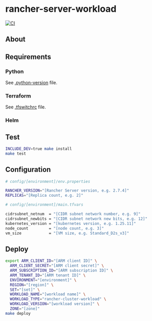 # rancher-server-workload

[![CI](https://github.com/frontierdigital/rancher-server-workload/actions/workflows/ci.yml/badge.svg)](https://github.com/frontierdigital/rancher-server-workload/actions/workflows/ci.yml)

## About

## Requirements
### Python
See [.python-version](.python-version) file.

### Terraform
See [.tfswitchrc](.tfswitchrc) file.

### Helm


## Test
```sh
INCLUDE_DEV=true make install
make test
```

## Configuration
```sh
# config/[environment]/env.properties

RANCHER_VERSION="[Rancher Server version, e.g. 2.7.4]"
REPLICAS="[Replica count, e.g. 2]"
```
```sh
# config/[environment]/main.tfvars

cidrsubnet_netnum  = "[CIDR subnet network number, e.g. 9]"
cidrsubnet_newbits = "[CIDR subnet network new bits, e.g. 12]"
kubernetes_version = "[kubernetes version, e.g. 1.25.11]"
node_count         = "[node count, e.g. 3]"
vm_size            = "[VM size, e.g. Standard_D2s_v3]"
```

## Deploy
```sh
export ARM_CLIENT_ID="[ARM client ID]" \
  ARM_CLIENT_SECRET="[ARM client secret]" \
  ARM_SUBSCRIPTION_ID="[ARM subscription ID]" \
  ARM_TENANT_ID="[ARM tenant ID]" \
  ENVIRONMENT="[environment]" \
  REGION="[region]" \
  SET="[set]" \
  WORKLOAD_NAME="[workload name]" \
  WORKLOAD_TYPE="rancher-cluster-workload" \
  WORKLOAD_VERSION="[workload version]" \
  ZONE="[zone]"
make deploy
```
